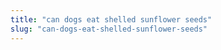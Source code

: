 ```yaml
---
title: "can dogs eat shelled sunflower seeds"
slug: "can-dogs-eat-shelled-sunflower-seeds"
---
```


